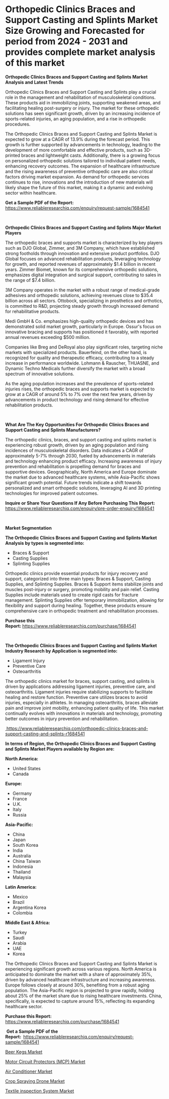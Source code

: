 <p><h1>Orthopedic Clinics Braces and Support Casting and Splints Market Size Growing and Forecasted for period from 2024 - 2031 and provides complete market analysis of this market</h1></p><p><strong>Orthopedic Clinics Braces and Support Casting and Splints Market Analysis and Latest Trends</strong></p>
<p><p>Orthopedic Clinics Braces and Support Casting and Splints play a crucial role in the management and rehabilitation of musculoskeletal conditions. These products aid in immobilizing joints, supporting weakened areas, and facilitating healing post-surgery or injury. The market for these orthopedic solutions has seen significant growth, driven by an increasing incidence of sports-related injuries, an aging population, and a rise in orthopedic procedures.</p><p>The Orthopedic Clinics Braces and Support Casting and Splints Market is expected to grow at a CAGR of 13.9% during the forecast period. This growth is further supported by advancements in technology, leading to the development of more comfortable and effective products, such as 3D-printed braces and lightweight casts. Additionally, there is a growing focus on personalized orthopedic solutions tailored to individual patient needs, enhancing recovery outcomes. The expansion of healthcare infrastructure and the rising awareness of preventive orthopedic care are also critical factors driving market expansion. As demand for orthopedic services continues to rise, innovations and the introduction of new materials will likely shape the future of this market, making it a dynamic and evolving sector within healthcare.</p></p>
<p><strong>Get a Sample PDF of the Report:&nbsp;</strong> <a href="https://www.reliableresearchiq.com/enquiry/request-sample/1684541?utm_campaign=1102&utm_medium=2&utm_source=Github&utm_content=ia&utm_term=16102024&utm_id=orthopedic-clinics-braces-and-support-casting-and-splints">https://www.reliableresearchiq.com/enquiry/request-sample/1684541</a></p>
<p>&nbsp;</p>
<p><strong>Orthopedic Clinics Braces and Support Casting and Splints Major Market Players</strong></p>
<p><p>The orthopedic braces and supports market is characterized by key players such as DJO Global, Zimmer, and 3M Company, which have established strong footholds through innovation and extensive product portfolios. DJO Global focuses on advanced rehabilitation products, leveraging technology for growth, and reported revenues of approximately $1.4 billion in recent years. Zimmer Biomet, known for its comprehensive orthopedic solutions, emphasizes digital integration and surgical support, contributing to sales in the range of $7.4 billion.</p><p>3M Company operates in the market with a robust range of medical-grade adhesives and orthopedic solutions, achieving revenues close to $35.4 billion across all sectors. Ottobock, specializing in prosthetics and orthotics, is committed to R&D, projecting steady growth through increased demand for rehabilitative products.</p><p>Medi GmbH & Co. emphasizes high-quality orthopedic devices and has demonstrated solid market growth, particularly in Europe. Ossur's focus on innovative bracing and supports has positioned it favorably, with reported annual revenues exceeding $500 million.</p><p>Companies like Breg and DeRoyal also play significant roles, targeting niche markets with specialized products. Bauerfeind, on the other hand, is recognized for quality and therapeutic efficacy, contributing to a steady increase in performance worldwide. Lohmann & Rauscher, THUASNE, and Dynamic Techno Medicals further diversify the market with a broad spectrum of innovative solutions.</p><p>As the aging population increases and the prevalence of sports-related injuries rises, the orthopedic braces and supports market is expected to grow at a CAGR of around 5% to 7% over the next few years, driven by advancements in product technology and rising demand for effective rehabilitation products.</p></p>
<p>&nbsp;</p>
<p><strong>What Are The Key Opportunities For Orthopedic Clinics Braces and Support Casting and Splints Manufacturers?</strong></p>
<p><p>The orthopedic clinics, braces, and support casting and splints market is experiencing robust growth, driven by an aging population and rising incidences of musculoskeletal disorders. Data indicates a CAGR of approximately 5-7% through 2030, fueled by advancements in materials and technology enhancing product efficacy. Increasing awareness of injury prevention and rehabilitation is propelling demand for braces and supportive devices. Geographically, North America and Europe dominate the market due to advanced healthcare systems, while Asia-Pacific shows significant growth potential. Future trends indicate a shift towards personalized and smart orthopedic solutions, leveraging AI and 3D printing technologies for improved patient outcomes.</p></p>
<p><strong>Inquire or Share Your Questions If Any Before Purchasing This Report:</strong> <a href="https://www.reliableresearchiq.com/enquiry/pre-order-enquiry/1684541?utm_campaign=1102&utm_medium=2&utm_source=Github&utm_content=ia&utm_term=16102024&utm_id=orthopedic-clinics-braces-and-support-casting-and-splints">https://www.reliableresearchiq.com/enquiry/pre-order-enquiry/1684541</a></p>
<p>&nbsp;</p>
<p><strong>Market Segmentation</strong></p>
<p><strong>The Orthopedic Clinics Braces and Support Casting and Splints Market Analysis by types is segmented into:</strong></p>
<p><ul><li>Braces & Support</li><li>Casting Supplies</li><li>Splinting Supplies</li></ul></p>
<p><p>Orthopedic clinics provide essential products for injury recovery and support, categorized into three main types: Braces & Support, Casting Supplies, and Splinting Supplies. Braces & Support items stabilize joints and muscles post-injury or surgery, promoting mobility and pain relief. Casting Supplies include materials used to create rigid casts for fracture management. Splinting Supplies offer temporary immobilization, allowing for flexibility and support during healing. Together, these products ensure comprehensive care in orthopedic treatment and rehabilitation processes.</p></p>
<p><strong>Purchase this Report:&nbsp;</strong><a href="https://www.reliableresearchiq.com/purchase/1684541?utm_campaign=1102&utm_medium=2&utm_source=Github&utm_content=ia&utm_term=16102024&utm_id=orthopedic-clinics-braces-and-support-casting-and-splints">https://www.reliableresearchiq.com/purchase/1684541</a></p>
<p>&nbsp;</p>
<p><strong>The Orthopedic Clinics Braces and Support Casting and Splints Market Industry Research by Application is segmented into:</strong></p>
<p><ul><li>Ligament Injury</li><li>Preventive Care</li><li>Osteoarthritis</li></ul></p>
<p><p>The orthopedic clinics market for braces, support casting, and splints is driven by applications addressing ligament injuries, preventive care, and osteoarthritis. Ligament injuries require stabilizing supports to facilitate healing and restore function. Preventive care utilizes braces to avoid injuries, especially in athletes. In managing osteoarthritis, braces alleviate pain and improve joint mobility, enhancing patient quality of life. This market continually evolves with innovations in materials and technology, promoting better outcomes in injury prevention and rehabilitation.</p></p>
<p><a href="https://www.reliableresearchiq.com/orthopedic-clinics-braces-and-support-casting-and-splints-r1684541?utm_campaign=1102&utm_medium=2&utm_source=Github&utm_content=ia&utm_term=16102024&utm_id=orthopedic-clinics-braces-and-support-casting-and-splints">&nbsp;https://www.reliableresearchiq.com/orthopedic-clinics-braces-and-support-casting-and-splints-r1684541</a></p>
<p><strong>In terms of Region, the Orthopedic Clinics Braces and Support Casting and Splints Market Players available by Region are:</strong></p>
<p>
    <p> <strong> North America: </strong>
        <ul>
            <li>United States</li>
            <li>Canada</li>
        </ul>
        </p> 
    <p> <strong> Europe: </strong>
        <ul>
            <li>Germany</li>
            <li>France</li>
            <li>U.K.</li>
            <li>Italy</li>
            <li>Russia</li>
        </ul>
        </p> 
    <p> <strong> Asia-Pacific: </strong>
        <ul>
            <li>China</li>
            <li>Japan</li>
            <li>South Korea</li>
            <li>India</li>
            <li>Australia</li>
            <li>China Taiwan</li>
            <li>Indonesia</li>
            <li>Thailand</li>
            <li>Malaysia</li>
        </ul>
        </p> 
    <p> <strong> Latin America: </strong>
        <ul>
            <li>Mexico</li>
            <li>Brazil</li>
            <li>Argentina Korea</li>
            <li>Colombia</li>
        </ul>
        </p> 
    <p> <strong> Middle East & Africa: </strong>
        <ul>
            <li>Turkey</li>
            <li>Saudi</li>
            <li>Arabia</li>
            <li>UAE</li>
            <li>Korea</li>
        </ul>
    </p>
    </p>
<p><p>The Orthopedic Clinics Braces and Support Casting and Splints Market is experiencing significant growth across various regions. North America is anticipated to dominate the market with a share of approximately 35%, driven by advanced healthcare infrastructure and increasing awareness. Europe follows closely at around 30%, benefiting from a robust aging population. The Asia-Pacific region is projected to grow rapidly, holding about 25% of the market share due to rising healthcare investments. China, specifically, is expected to capture around 15%, reflecting its expanding healthcare sector.</p></p>
<p><strong>Purchase this Report: </strong><a href="https://www.reliableresearchiq.com/purchase/1684541?utm_campaign=1102&utm_medium=2&utm_source=Github&utm_content=ia&utm_term=16102024&utm_id=orthopedic-clinics-braces-and-support-casting-and-splints">https://www.reliableresearchiq.com/purchase/1684541</a></p>
<p>&nbsp;<strong>Get a Sample PDF of the Report:&nbsp;&nbsp;</strong><a href="https://www.reliableresearchiq.com/enquiry/request-sample/1684541?utm_campaign=1102&utm_medium=2&utm_source=Github&utm_content=ia&utm_term=16102024&utm_id=orthopedic-clinics-braces-and-support-casting-and-splints">https://www.reliableresearchiq.com/enquiry/request-sample/1684541</a></p>
<p><strong></strong></p>
<p><p><a href="https://issuu.com/reportprime-2/docs/beer-kegs-market-size-2030.pptx_b19b64684169a2?utm_campaign=1102&utm_medium=2&utm_source=Github&utm_content=ia&utm_term=16102024&utm_id=orthopedic-clinics-braces-and-support-casting-and-splints">Beer Kegs Market</a></p><p><a href="https://www.linkedin.com/pulse/pioneering-growth-analyzing-global-motor-circuit-protectors-pel1c?utm_campaign=1102&utm_medium=2&utm_source=Github&utm_content=ia&utm_term=16102024&utm_id=orthopedic-clinics-braces-and-support-casting-and-splints">Motor Circuit Protectors (MCP) Market</a></p><p><a href="https://issuu.com/reportprime-2/docs/air-conditioner-market-size-2030.pp_7f646e5b310239?utm_campaign=1102&utm_medium=2&utm_source=Github&utm_content=ia&utm_term=16102024&utm_id=orthopedic-clinics-braces-and-support-casting-and-splints">Air Conditioner Market</a></p><p><a href="https://github.com/hegwervaemeruk/Market-Research-Report-List-1/blob/main/crop-spraying-drone-market.md?utm_campaign=1102&utm_medium=2&utm_source=Github&utm_content=ia&utm_term=16102024&utm_id=orthopedic-clinics-braces-and-support-casting-and-splints">Crop Spraying Drone Market</a></p><p><a href="https://www.linkedin.com/pulse/textile-inspection-system-market-opportunities-emerging-global-vfhtc?utm_campaign=1102&utm_medium=2&utm_source=Github&utm_content=ia&utm_term=16102024&utm_id=orthopedic-clinics-braces-and-support-casting-and-splints">Textile inspection System Market</a></p></p>